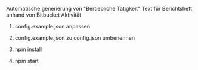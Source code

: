 Automatische generierung von "Bertiebliche Tätigkeit" Text für Berichtsheft anhand von Bitbucket Aktivität


1. config.example.json anpassen
2. config.example.json zu config.json umbenennen

3. npm install

4. npm start